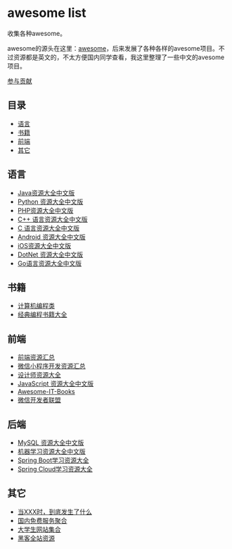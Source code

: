 # awesome list

收集各种awesome。

awesome的源头在这里：[awesome](https://github.com/sindresorhus/awesome)，后来发展了各种各样的avesome项目。不过资源都是英文的，不太方便国内同学查看，我这里整理了一些中文的avesome项目。

[参与贡献](https://github.com/ityouknow/awesome-list/issues/new)

## 目录

- [语言](#语言)
- [书籍](#书籍)
- [前端](#前端)
- [其它](#其它)


## 语言

- [Java资源大全中文版]()  
- [Python 资源大全中文版](https://github.com/jobbole/awesome-java-cn)  
- [PHP资源大全中文版](https://github.com/JingwenTian/awesome-php)  
- [C++ 语言资源大全中文版](https://github.com/jobbole/awesome-cpp-cn)  
- [C 语言资源大全中文版](https://github.com/jobbole/awesome-c-cn)  
- [Android 资源大全中文版](https://github.com/jobbole/awesome-android-cn)  
- [iOS资源大全中文版](https://github.com/jobbole/awesome-ios-cn)  
- [DotNet 资源大全中文版](https://github.com/jobbole/awesome-dotnet-cn)  
- [Go语言资源大全中文版](https://github.com/hyper0x/awesome-go-China/blob/master/zh_CN/README.md)  


## 书籍

- [计算机编程类](https://github.com/justjavac/free-programming-books-zh_CN)  
- [经典编程书籍大全](https://github.com/jobbole/awesome-programming-books)  


## 前端

- [前端资源汇总](https://github.com/helloqingfeng/Awsome-Front-End-learning-resource)  
- [微信小程序开发资源汇总](https://github.com/justjavac/awesome-wechat-weapp)  
- [设计师资源大全](https://github.com/jobbole/awesome-design-cn)  
- [JavaScript 资源大全中文版](https://github.com/jobbole/awesome-javascript-cn)  
- [Awesome-IT-Books](https://github.com/piggsoft/Awesome-IT-Books)  
- [微信开发者联盟](https://github.com/Wechat-Group)  


## 后端

- [MySQL 资源大全中文版](https://github.com/jobbole/awesome-mysql-cn)  
- [机器学习资源大全中文版](https://github.com/jobbole/awesome-machine-learning-cn)  
- [Spring Boot学习资源大全](https://github.com/ityouknow/awesome-spring-boot)  
- [Spring Cloud学习资源大全](https://github.com/ityouknow/awesome-spring-cloud)  


## 其它

- [当XXX时，到底发生了什么](https://github.com/justjavac/what-happens-when-zh_CN)  
- [国内免费服务聚合](https://github.com/qinghuaiorg/free-for-dev-zh)  
- [大学生网站集合](https://github.com/Xuanwo/WebsitesForStudents)  
- [黑客全站资源](https://github.com/Hack-with-Github/Awesome-Hacking) 




